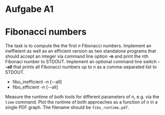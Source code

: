# Aufgabe A1
# Fibonacci numbers

The task is to compute the the first *n* Fibonacci numbers. Implement an ineffieient as well as an efficient version as two standalone programs that should accept an integer via command line option __-n__ and print the nth Fibonaci number to STDOUT. Implement an optional command line switch __--all__ that prints all Fibonacci numbers up to n as a comma-separated list to STDOUT.

* fibo_inefficient -n <int> [--all]
* fibo_efficient -n <int> [--all]

Measure the runtime of both tools for different parameters of n, e.g. via the `time` command. Plot the runtime of both approaches as a function of n in a single PDF graph. The filename should be `fibo_runtime.pdf`.

